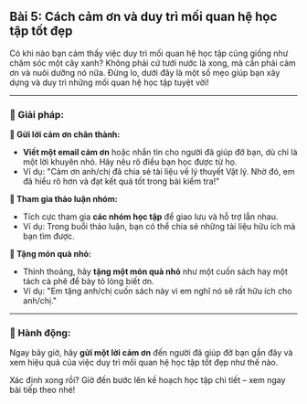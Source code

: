 ## Bài 5: Cách cảm ơn và duy trì mối quan hệ học tập tốt đẹp

Có khi nào bạn cảm thấy việc duy trì mối quan hệ học tập cũng giống như chăm sóc một cây xanh? Không phải cứ tưới nước là xong, mà cần phải cảm ơn và nuôi dưỡng nó nữa. Đừng lo, dưới đây là một số mẹo giúp bạn xây dựng và duy trì những mối quan hệ học tập tuyệt vời!

---

### 📌 Giải pháp:

**🔹 Gửi lời cảm ơn chân thành:**
- **Viết một email cảm ơn** hoặc nhắn tin cho người đã giúp đỡ bạn, dù chỉ là một lời khuyên nhỏ. Hãy nêu rõ điều bạn học được từ họ. 
- Ví dụ: "Cảm ơn anh/chị đã chia sẻ tài liệu về lý thuyết Vật lý. Nhờ đó, em đã hiểu rõ hơn và đạt kết quả tốt trong bài kiểm tra!"

**🔹 Tham gia thảo luận nhóm:**
- Tích cực tham gia **các nhóm học tập** để giao lưu và hỗ trợ lẫn nhau. 
- Ví dụ: Trong buổi thảo luận, bạn có thể chia sẻ những tài liệu hữu ích mà bạn tìm được.

**🔹 Tặng món quà nhỏ:**
- Thỉnh thoảng, hãy **tặng một món quà nhỏ** như một cuốn sách hay một tách cà phê để bày tỏ lòng biết ơn.
- Ví dụ: "Em tặng anh/chị cuốn sách này vì em nghĩ nó sẽ rất hữu ích cho anh/chị."

---

### 🚀 Hành động:

Ngay bây giờ, hãy **gửi một lời cảm ơn** đến người đã giúp đỡ bạn gần đây và xem hiệu quả của việc duy trì mối quan hệ học tập tốt đẹp như thế nào.

Xác định xong rồi? Giờ đến bước lên kế hoạch học tập chi tiết – xem ngay bài tiếp theo nhé!